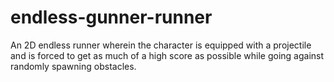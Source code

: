 # endless-gunner-runner

An 2D endless runner wherein the character is equipped with a projectile and is forced to get as much of a high score as possible while going against randomly spawning obstacles.
